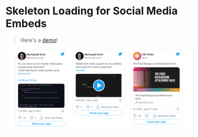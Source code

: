 # Skeleton Loading for Social Media Embeds

> Here's a [demo](https://codepen.io/seekertruth/pen/ExXWXjZ)!

<img src="./assets/skeleton.gif" width=600>
